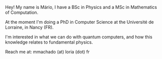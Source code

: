 Hey! My name is Mário, I have a BSc in Physics and a MSc in Mathematics of Computation. 

At the moment I'm doing a PhD in Computer Science at the Université de Lorraine, in Nancy (FR).

 
I'm interested in what we can do with quantum computers, and how this knowledge relates to fundamental physics.

Reach me at:
mmachado (at) loria (dot) fr
